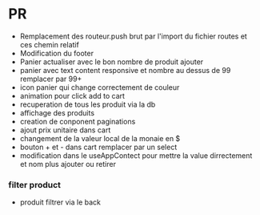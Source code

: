 # PR
- Remplacement des routeur.push brut par l'import du fichier routes et ces chemin relatif
- Modification du footer
- Panier actualiser avec le bon nombre de produit ajouter
- panier avec text content responsive et nombre au dessus de 99 remplacer par 99+
- icon panier qui change correctement de couleur
- animation pour click add to cart
- recuperation de tous les produit via la db
- affichage des produits
- creation de conponent paginations
- ajout prix unitaire dans cart
- changement de la valeur local de la monaie en $
- bouton + et - dans cart remplacer par un select
- modification dans le useAppContect pour mettre la value dirrectement et nom plus ajouter ou retirer
### filter product
- produit filtrer via le back